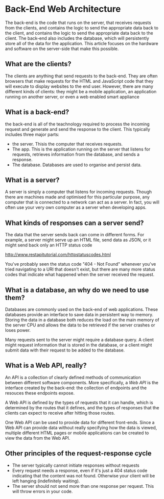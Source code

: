 # Back-End Web Architecture

The back-end is the code that runs on the server, that receives requests from the clients, and contains the logic to send the appropriate data back to the client, and contains the logic to send the appropriate data back to the client. The back-end also includes the database, which will persistently store all of the data for the application. This article focuses on the hardware and software on the server-side that make this possible.

## What are the clients?

The clients are anything that send requests to the back-end. They are often browsers that make requests for the HTML and JavaScript code that they will execute to display websites to the end user. However, there are many different kinds of clients: they might be a mobile application, an application running on another server, or even a web enabled smart appliance

## What is a back-end?

the back-end is all of the teachnology required to process the incoming request and generate and send the response to the client. This typically includes three major parts:

- the server. Thisis the computer that receives requests.
- The app. This is the application running on the server that listens for requests, retrieves information from the database, and sends a response.
- The database. Databases are used to organise and persist data.

## What is a server?

A server is simply a computer that listens for incoming requests. Though there are machines made and optimised for this particular purpose, any computer that is connected to a network can act as a server. In fact, you will often use your very own computer as a server when developing apps.

## What kinds of responses can a server send?

The data that the server sends back can come in different forms. For example, a server might serve up an HTML file, send data as JSON, or it might send back only an HTTP status code

http://www.restapitutorial.com/httpstatuscodes.html

You've probably seen the status code "404 - Not Found" whenever you've tried navigating to a URI that doesn't exist, but there are many more status codes that indicate what happened when the server received the request.

## What is a database, an why do we need to use them?

Databases are commonly used on the back-end of web applications. These databases provide an interface to save data in persistent way to memory. Storing the data in a database both reduces the load on the main memory of the server CPU and allows the data to be retrieved if the server crashes or loses power.

Many requests sent to the server might require a database query. A client might request information that is stored in the database, or a client might submit data with their request to be added to the database.

## What is a Web API, really?

An API is a collection of clearly defined methods of communication between different software components. More specifically, a *Web API* is the interface created by the back-end: the collection of endpoints and the resouces these endpoints expose.

A Web API is defined by the types of requests that it can handle, which is determined by the routes that it defines, and the types of responses that the clients can expect to receive after hitting those routes.

One Web API can be used to provide data for different front-ends. Since a Web API can provide data without really specifying how the data is viewed, multiple different HTML pages or mobile applications can be created to view the data from the Web API.

## Other principles of the request-response cycle

- The server typically cannot initiate responses without requests
- Every request needs a response, even if it's just a 404 status code indicating that the content was not found. Otherwise your client will be left hanging (indefinitely waiting).
- The server should not send more than one response per request. This will throw errors in your code.
